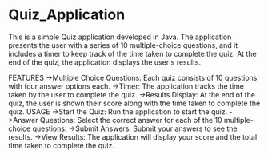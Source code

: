 # Quiz_Application
This is a simple Quiz application developed in Java. The application presents the user with a series of 10 multiple-choice questions, and it includes a timer to keep track of the time taken to complete the quiz. At the end of the quiz, the application displays the user's results.

FEATURES
->Multiple Choice Questions: Each quiz consists of 10 questions with four answer options each.
->Timer: The application tracks the time taken by the user to complete the quiz.
->Results Display: At the end of the quiz, the user is shown their score along with the time taken to complete the quiz.
USAGE
->Start the Quiz: Run the application to start the quiz.
->Answer Questions: Select the correct answer for each of the 10 multiple-choice questions.
->Submit Answers: Submit your answers to see the results.
->View Results: The application will display your score and the total time taken to complete the quiz.
